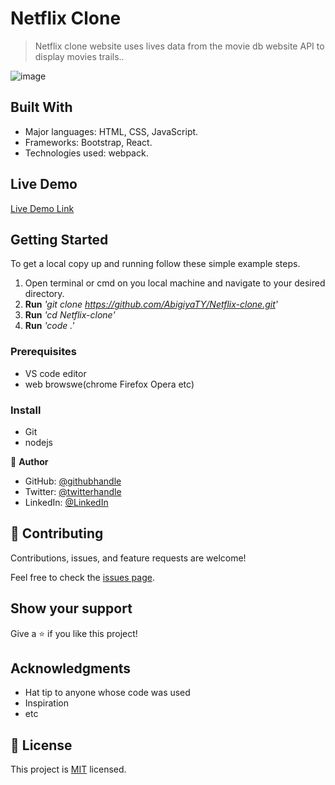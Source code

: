 # Netflix Clone

> Netflix clone website uses lives data from the movie db website API to display movies trails..

![image](https://user-images.githubusercontent.com/98043302/218338733-1c0c5f5f-2d40-411f-8348-d548d14d1118.png)


## Built With

- Major languages: HTML, CSS, JavaScript.
- Frameworks: Bootstrap, React.
- Technologies used: webpack.

## Live Demo 

[Live Demo Link](https://netflix-clone-by-abigiya.netlify.app/)


## Getting Started

To get a local copy up and running follow these simple example steps.
1. Open terminal or cmd on you local machine and navigate to your desired directory.
2. **Run**    *'git clone https://github.com/AbigiyaTY/Netflix-clone.git'*
3. **Run**   *'cd Netflix-clone'*
3. **Run**   *'code .'*


### Prerequisites
* VS code editor
* web browswe(chrome Firefox Opera etc)

### Install
* Git 
* nodejs 


👤 **Author**

* GitHub: [@githubhandle](https://github.com/AbigiyaTY)
* Twitter: [@twitterhandle](https://twitter.com/AbigiyaTY)
* LinkedIn: [@LinkedIn](https://www.linkedin.com/in/abigiya-tadesse-6a0052234)


## 🤝 Contributing

Contributions, issues, and feature requests are welcome!

Feel free to check the [issues page](../../issues/).

## Show your support

Give a ⭐️ if you like this project!

## Acknowledgments

- Hat tip to anyone whose code was used
- Inspiration
- etc

## 📝 License

This project is [MIT](./MIT.md) licensed.
